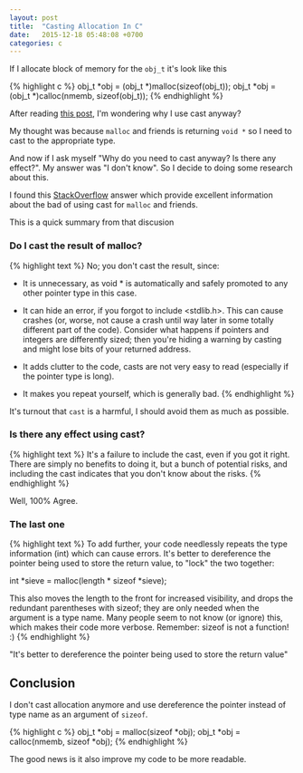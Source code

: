 ```yaml
---
layout: post
title:  "Casting Allocation In C"
date:   2015-12-18 05:48:08 +0700
categories: c 
---
```


If I allocate block of memory for the `obj_t` it's look like this

{% highlight c %}
obj_t *obj = (obj_t *)malloc(sizeof(obj_t));
obj_t *obj = (obj_t *)calloc(nmemb, sizeof(obj_t));
{% endhighlight %}

After reading [this post](https://gustedt.wordpress.com/2014/04/02/dont-use-casts-i/), I'm wondering why I use cast anyway?

My thought was because `malloc` and friends is returning `void *` so I need to cast to the appropriate type. 

And now if I ask myself "Why do you need to cast anyway? Is there any effect?". My answer was "I don't know". So I decide to doing some research about this.

I found this [StackOverflow](http://stackoverflow.com/a/605858/3376568) answer which provide excellent information about the bad of using cast for `malloc` and friends. 

This is a quick summary from that discusion

### Do I cast the result of malloc?

{% highlight text %}
No; you don't cast the result, since:

* It is unnecessary, as void * is automatically and safely 
promoted to any other pointer type in this case.

* It can hide an error, if you forgot to include <stdlib.h>. 
This can cause crashes (or, worse, not cause a crash until 
way later in some totally different part of the code). 
Consider what happens if pointers and integers are differently 
sized; then you're hiding a warning by casting and might 
lose bits of your returned address.

* It adds clutter to the code, casts are not very easy to 
read (especially if the pointer type is long).

* It makes you repeat yourself, which is generally bad.
{% endhighlight %}

It's turnout that `cast` is a harmful, I should avoid them as much as possible.

### Is there any effect using cast?
{% highlight text %}
It's a failure to include the cast, even if you got it right. 
There are simply no benefits to doing it, but a bunch of 
potential risks, and including the cast indicates that 
you don't know about the risks.
{% endhighlight %}

Well, 100% Agree.

### The last one
{% highlight text %}
To add further, your code needlessly repeats the type information
(int) which can cause errors. It's better to dereference the 
pointer being used to store the return value, 
to "lock" the two together:

int *sieve = malloc(length * sizeof *sieve);

This also moves the length to the front for increased visibility, 
and drops the redundant parentheses with sizeof; they are only 
needed when the argument is a type name. Many people seem to 
not know (or ignore) this, which makes their code more verbose.
Remember: sizeof is not a function! :) 
{% endhighlight %}

"It's better to dereference the pointer being used to store the return value"

## Conclusion
I don't cast allocation anymore and use dereference the pointer instead of type name as an argument of `sizeof`.

{% highlight c %}
obj_t *obj = malloc(sizeof *obj);
obj_t *obj = calloc(nmemb, sizeof *obj);
{% endhighlight %}

The good news is it also improve my code to be more readable.